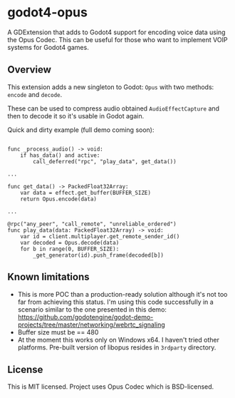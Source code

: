 # godot4-opus

A GDExtension that adds to Godot4 support for encoding voice data using the Opus Codec. This can be useful for those who want to implement VOIP systems for Godot4 games.

## Overview

This extension adds a new singleton to Godot: `Opus` with two methods: `encode` and `decode`.

These can be used to compress audio obtained `AudioEffectCapture` and then to decode it so it's usable in Godot again.

Quick and dirty example (full demo coming soon):

```GDScript

func _process_audio() -> void:
    if has_data() and active:
        call_deferred("rpc", "play_data", get_data())

...

func get_data() -> PackedFloat32Array:
    var data = effect.get_buffer(BUFFER_SIZE)
    return Opus.encode(data)

...

@rpc("any_peer", "call_remote", "unreliable_ordered")
func play_data(data: PackedFloat32Array) -> void:
    var id = client.multiplayer.get_remote_sender_id()
    var decoded = Opus.decode(data)
    for b in range(0, BUFFER_SIZE):
        _get_generator(id).push_frame(decoded[b])

```

## Known limitations

- This is more POC than a production-ready solution although it's not too far from achieving this status. I'm using this code successfully in a scenario similar to the one presented in this demo:
https://github.com/godotengine/godot-demo-projects/tree/master/networking/webrtc_signaling
- Buffer size must be == 480
- At the moment this works only on Windows x64. I haven't tried other platforms. Pre-built version of libopus resides in `3rdparty` directory.

## License

This is MIT licensed. Project uses Opus Codec which is BSD-licensed.
